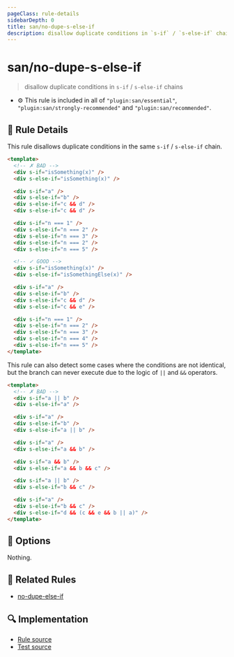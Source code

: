```yaml
---
pageClass: rule-details
sidebarDepth: 0
title: san/no-dupe-s-else-if
description: disallow duplicate conditions in `s-if` / `s-else-if` chains
---
```

# san/no-dupe-s-else-if
> disallow duplicate conditions in `s-if` / `s-else-if` chains

- :gear: This rule is included in all of `"plugin:san/essential"`, `"plugin:san/strongly-recommended"` and `"plugin:san/recommended"`.

## :book: Rule Details

This rule disallows duplicate conditions in the same `s-if` / `s-else-if` chain.

<eslint-code-block :rules="{'san/no-dupe-s-else-if': ['error']}">

```html
<template>
  <!-- ✗ BAD -->
  <div s-if="isSomething(x)" />
  <div s-else-if="isSomething(x)" />

  <div s-if="a" />
  <div s-else-if="b" />
  <div s-else-if="c && d" />
  <div s-else-if="c && d" />

  <div s-if="n === 1" />
  <div s-else-if="n === 2" />
  <div s-else-if="n === 3" />
  <div s-else-if="n === 2" />
  <div s-else-if="n === 5" />

  <!-- ✓ GOOD -->
  <div s-if="isSomething(x)" />
  <div s-else-if="isSomethingElse(x)" />

  <div s-if="a" />
  <div s-else-if="b" />
  <div s-else-if="c && d" />
  <div s-else-if="c && e" />

  <div s-if="n === 1" />
  <div s-else-if="n === 2" />
  <div s-else-if="n === 3" />
  <div s-else-if="n === 4" />
  <div s-else-if="n === 5" />
</template>
```

</eslint-code-block>

This rule can also detect some cases where the conditions are not identical, but the branch can never execute due to the logic of `||` and `&&` operators.

<eslint-code-block :rules="{'san/no-dupe-s-else-if': ['error']}">

```html
<template>
  <!-- ✗ BAD -->
  <div s-if="a || b" />
  <div s-else-if="a" />

  <div s-if="a" />
  <div s-else-if="b" />
  <div s-else-if="a || b" />

  <div s-if="a" />
  <div s-else-if="a && b" />

  <div s-if="a && b" />
  <div s-else-if="a && b && c" />

  <div s-if="a || b" />
  <div s-else-if="b && c" />

  <div s-if="a" />
  <div s-else-if="b && c" />
  <div s-else-if="d && (c && e && b || a)" />
</template>
```

</eslint-code-block>

## :wrench: Options

Nothing.

## :couple: Related Rules

- [no-dupe-else-if]

[no-dupe-else-if]: https://eslint.org/docs/rules/no-dupe-else-if

## :mag: Implementation

- [Rule source](https://github.com/ecomfe/eslint-plugin-san/blob/main/lib/rules/no-dupe-s-else-if.js)
- [Test source](https://github.com/ecomfe/eslint-plugin-san/tree/main/__tests__/lib/rules/no-dupe-s-else-if.test.js)

